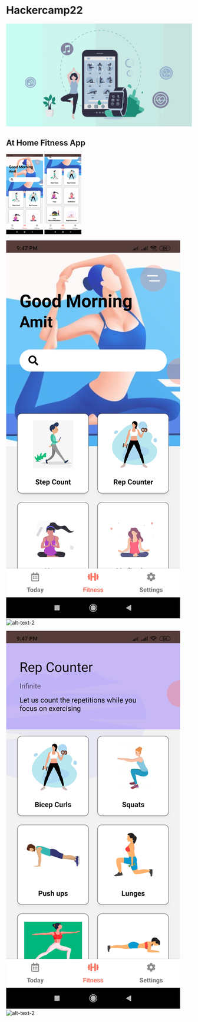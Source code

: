 # Hackercamp22

![App UI](app/assets/images/app.png)

## At Home Fitness App

<p float="left">
  <img src="app/assets/images/ss1.jpg" width="100" />
  <img src="app/assets/images/ss2.jpg" width="100" /> 
</p>

![alt-text-1](app/assets/images/ss1.jpg 'Home Screen') ![alt-text-2](pp/assets/images/ss2.jpg 'Home Screen')

![alt-text-1](app/assets/images/ss3.jpg 'Rep Counter') ![alt-text-2](pp/assets/images/ss4.jpg 'Pedometer with Calorie Count')
